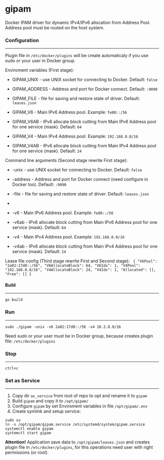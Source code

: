 # gipam

Docker IPAM driver for dynamic IPv4/IPv6 allocation from Address Pool. Address pool must be routed on the host system.


### Configuration ###
---

Plugin file in `/etc/docker/plugins` will be create automaticaly if you use sudo or your user in Docker group. 

Enviroment variables (First stage):
* GIPAM_UNIX - use UNIX socket for connecting to Docker. Default: `false`
* GIPAM_ADDRESS - Address and port for Docker connect. Default: `:9090`

* GIPAM_FILE - file for saving and restore state of driver. Default: `leases.json`

* GIPAM_V6 - Main IPv6 Address pool. Example: `fe80::/56`
* GIPAM_V6AB - IPv6 allocate block cutting from Main IPv6 Address pool for one service (mask). Default: `64`
* GIPAM_V4 - Main IPv4 Address pool. Example: `192.168.0.0/16`
* GIPAM_V4AB - IPv6 allocate block cutting from Main IPv4 Address pool for one service (mask). Default: `24`

Command line arguments (Second stage rewrite First stage):
* -unix - use UNIX socket for connecting to Docker. Default: `false`
* -address - Address and port for Docker connect (need configure in Docker too). Default: `:9090`

* -file - file for saving and restore state of driver. Default: `leases.json`
* 
* -v6 - Main IPv6 Address pool. Example: `fe80::/56`
* -v6ab - IPv6 allocate block cutting from Main IPv6 Address pool for one service (mask). Default: `64`
* -v4 - Main IPv4 Address pool. Example: `192.168.0.0/16`
* -v4ab - IPv6 allocate block cutting from Main IPv4 Address pool for one service (mask). Default: `24`

Lease file config (Third stage rewrite First and Second stage):
` {
  "V6Pool": "2a02:17d0::/56",
  "V6AllocateBlock": 64,
  "V6Idx": 1,
  "V4Pool": "192.168.0.0/16",
  "V4AllocateBlock": 24,
  "V4Idx": 1,
  "Allocated": [],
  "Free": []
}`


#### Build ####
---

	go build


### Run ###
---

	sudo ./gipam -unix -v6 2a02:17d0::/56 -v4 10.2.0.0/16

Need *sudo* or your user must be in Docker group, because creates plugin file: `/etc/docker/plugins`


### Stop ###
---

	ctrl+с


### Set as Service ###
---

1.    Copy dir `as_service` from root of repo to opt and rename it to `gipam`
2.    Build `gipam` and copy it to `/opt/gipam/`
3.    Configure `gipam` by set Enviroment variables in file `/opt/gipam/.env`
4.    Create symlink and setup service:

	sudo su
	ln -s /opt/gipam/gipam.service /etc/systemd/system/gipam.service
	systemctl enable gipam
	systemctl start gipam

**Attention!** Application save data to `/opt/gipam/leases.json` and creates plugin file in `/etc/docker/plugins`, for this operations need user with right permissions (or *root*).